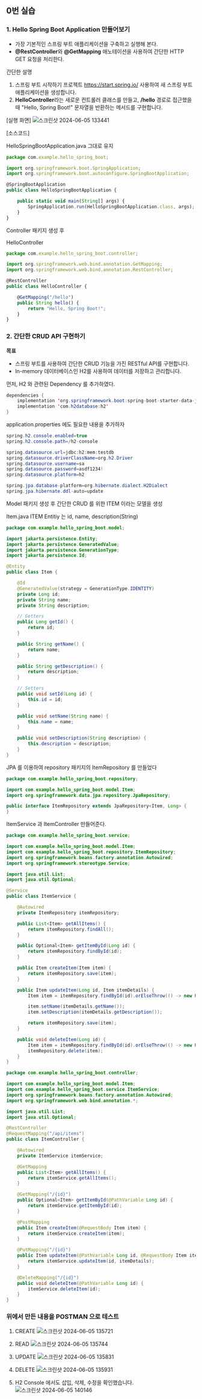 ## 0번 실습

### **1. Hello Spring Boot Application 만들어보기**

- 가장 기본적인 스프링 부트 애플리케이션을 구축하고 실행해 본다.
- **@RestController**와 **@GetMapping** 애노테이션을 사용하여 간단한 HTTP GET 요청을 처리한다.

간단한 설명

1. 스프링 부트 시작하기 프로젝트 https://start.spring.io/  사용하여 새 스프링 부트 애플리케이션을 생성합니다.
2. **HelloController**라는 새로운 컨트롤러 클래스를 만들고, **/hello** 경로로 접근했을 때 "Hello, Spring Boot!" 문자열을 반환하는 메서드를 구현합니다.

[실행 화면]
![스크린샷 2024-06-05 133441](https://github.com/Recyclingbottle/spring_Ex/assets/101244968/5030bd62-9674-42f2-b388-2b62886fb59c)


[소스코드]

HelloSpringBootApplication.java 그대로 유지 
```jsx
package com.example.hello_spring_boot;

import org.springframework.boot.SpringApplication;
import org.springframework.boot.autoconfigure.SpringBootApplication;

@SpringBootApplication
public class HelloSpringBootApplication {

	public static void main(String[] args) {
		SpringApplication.run(HelloSpringBootApplication.class, args);
	}
}
```

Controller 패키지 생성 후

HelloController 
```jsx
package com.example.hello_spring_boot.controller;

import org.springframework.web.bind.annotation.GetMapping;
import org.springframework.web.bind.annotation.RestController;

@RestController
public class HelloController {

    @GetMapping("/hello")
    public String hello() {
        return "Hello, Spring Boot!";
    }
}
```

### **2. 간단한 CRUD API 구현하기**

**목표**

- 스프링 부트를 사용하여 간단한 CRUD 기능을 가진 RESTful API를 구현합니다.
- In-memory 데이터베이스인 H2를 사용하여 데이터를 저장하고 관리합니다.

먼저, H2 와 관련된 Dependency 를 추가하였다. 

```java
dependencies { 
	implementation 'org.springframework.boot:spring-boot-starter-data-jpa'
	implementation 'com.h2database:h2'
}
```

application.properties 에도 필요한 내용을 추가하자

```java
spring.h2.console.enabled=true
spring.h2.console.path=/h2-console

spring.datasource.url=jdbc:h2:mem:testdb
spring.datasource.driverClassName=org.h2.Driver
spring.datasource.username=sa
spring.datasource.password=asdf1234!
spring.datasource.platform=h2

spring.jpa.database-platform=org.hibernate.dialect.H2Dialect
spring.jpa.hibernate.ddl-auto=update
```

Model 패키지 생성 후 간단한 CRUD 를 위한 ITEM 이라는 모델을 생성

Item.java
ITEM Entitiy 는  id, name, description(String)

```java
package com.example.hello_spring_boot.model;

import jakarta.persistence.Entity;
import jakarta.persistence.GeneratedValue;
import jakarta.persistence.GenerationType;
import jakarta.persistence.Id;

@Entity
public class Item {

    @Id
    @GeneratedValue(strategy = GenerationType.IDENTITY)
    private Long id;
    private String name;
    private String description;

    // Getters
    public Long getId() {
        return id;
    }

    public String getName() {
        return name;
    }

    public String getDescription() {
        return description;
    }

    // Setters
    public void setId(Long id) {
        this.id = id;
    }

    public void setName(String name) {
        this.name = name;
    }

    public void setDescription(String description) {
        this.description = description;
    }
}
```

JPA 를 이용하여 repository 패키지의 ItemRepository 를 만들었다

```java
package com.example.hello_spring_boot.repository;

import com.example.hello_spring_boot.model.Item;
import org.springframework.data.jpa.repository.JpaRepository;

public interface ItemRepository extends JpaRepository<Item, Long> {
}
```

ItemService 과 ItemController 만들어준다.

```java
package com.example.hello_spring_boot.service;

import com.example.hello_spring_boot.model.Item;
import com.example.hello_spring_boot.repository.ItemRepository;
import org.springframework.beans.factory.annotation.Autowired;
import org.springframework.stereotype.Service;

import java.util.List;
import java.util.Optional;

@Service
public class ItemService {

    @Autowired
    private ItemRepository itemRepository;

    public List<Item> getAllItems() {
        return itemRepository.findAll();
    }

    public Optional<Item> getItemById(Long id) {
        return itemRepository.findById(id);
    }

    public Item createItem(Item item) {
        return itemRepository.save(item);
    }

    public Item updateItem(Long id, Item itemDetails) {
        Item item = itemRepository.findById(id).orElseThrow(() -> new RuntimeException("Item not found"));

        item.setName(itemDetails.getName());
        item.setDescription(itemDetails.getDescription());

        return itemRepository.save(item);
    }

    public void deleteItem(Long id) {
        Item item = itemRepository.findById(id).orElseThrow(() -> new RuntimeException("Item not found"));
        itemRepository.delete(item);
    }
}
```

```java
package com.example.hello_spring_boot.controller;

import com.example.hello_spring_boot.model.Item;
import com.example.hello_spring_boot.service.ItemService;
import org.springframework.beans.factory.annotation.Autowired;
import org.springframework.web.bind.annotation.*;

import java.util.List;
import java.util.Optional;

@RestController
@RequestMapping("/api/items")
public class ItemController {

    @Autowired
    private ItemService itemService;

    @GetMapping
    public List<Item> getAllItems() {
        return itemService.getAllItems();
    }

    @GetMapping("/{id}")
    public Optional<Item> getItemById(@PathVariable Long id) {
        return itemService.getItemById(id);
    }

    @PostMapping
    public Item createItem(@RequestBody Item item) {
        return itemService.createItem(item);
    }

    @PutMapping("/{id}")
    public Item updateItem(@PathVariable Long id, @RequestBody Item itemDetails) {
        return itemService.updateItem(id, itemDetails);
    }

    @DeleteMapping("/{id}")
    public void deleteItem(@PathVariable Long id) {
        itemService.deleteItem(id);
    }
}
```

### 위에서 만든 내용을 POSTMAN 으로 테스트

1. CREATE
  ![스크린샷 2024-06-05 135721](https://github.com/Recyclingbottle/spring_Ex/assets/101244968/8437b996-259a-4e76-a0a2-a9ed42e9618c)

2. READ
   ![스크린샷 2024-06-05 135744](https://github.com/Recyclingbottle/spring_Ex/assets/101244968/dbacddc1-4fef-4654-9594-f429ecdcfc6a) 
3. UPDATE
    ![스크린샷 2024-06-05 135831](https://github.com/Recyclingbottle/spring_Ex/assets/101244968/2a387ce4-5c0a-453a-a979-6ee625b47ed7)
4. DELETE
   ![스크린샷 2024-06-05 135931](https://github.com/Recyclingbottle/spring_Ex/assets/101244968/9515065c-20c5-4cef-ab73-180c98c354c2)

7. H2 Console 에서도 삽입, 삭제, 수정을 확인했습니다.
    ![스크린샷 2024-06-05 140146](https://github.com/Recyclingbottle/spring_Ex/assets/101244968/64bf6674-b08f-453c-b941-f11156ca1105)

  
    

